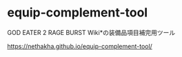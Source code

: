 # equip-complement-tool
GOD EATER 2 RAGE BURST Wiki*の装備品項目補完用ツール

https://nethakha.github.io/equip-complement-tool/
